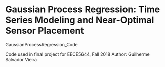 # Gaussian Process Regression: Time Series Modeling and Near-Optimal Sensor Placement

GaussianProcessRegression_Code

Code used in final project for EECE5644, Fall 2018
Author: Guilherme Salvador Vieira
